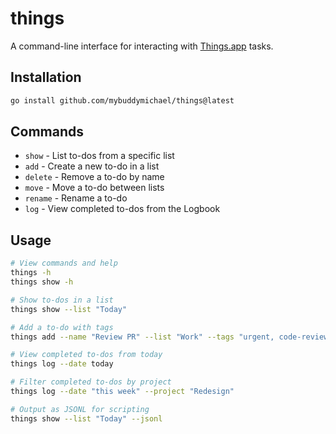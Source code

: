 # things

A command-line interface for interacting with [Things.app](https://culturedcode.com/things/) tasks.

## Installation

```bash
go install github.com/mybuddymichael/things@latest
```

## Commands

- `show` - List to-dos from a specific list
- `add` - Create a new to-do in a list
- `delete` - Remove a to-do by name
- `move` - Move a to-do between lists
- `rename` - Rename a to-do
- `log` - View completed to-dos from the Logbook

## Usage

```bash
# View commands and help
things -h
things show -h

# Show to-dos in a list
things show --list "Today"

# Add a to-do with tags
things add --name "Review PR" --list "Work" --tags "urgent, code-review"

# View completed to-dos from today
things log --date today

# Filter completed to-dos by project
things log --date "this week" --project "Redesign"

# Output as JSONL for scripting
things show --list "Today" --jsonl
```
